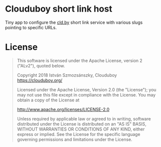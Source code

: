 # Clouduboy short link host
Tiny app to configure the [cld.by](http://cld.by/) short link service with various slugs pointing to specific URLs.


# License

> This software is licensed under the Apache License, version 2 ("ALv2"), quoted below.
>
> Copyright 2018 István Szmozsánszky, Clouduboy <https://clouduboy.org/>
>
> Licensed under the Apache License, Version 2.0 (the "License");
> you may not use this file except in compliance with the License.
> You may obtain a copy of the License at
>
> http://www.apache.org/licenses/LICENSE-2.0
>
> Unless required by applicable law or agreed to in writing, software
> distributed under the License is distributed on an "AS IS" BASIS,
> WITHOUT WARRANTIES OR CONDITIONS OF ANY KIND, either express or implied.
> See the License for the specific language governing permissions and
> limitations under the License.
